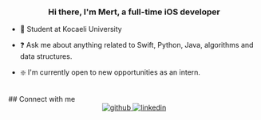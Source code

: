 ### <div align="center">Hi there, I'm Mert, a full-time iOS developer</div>  
  

- 🔭 Student at Kocaeli University
  

- ❓ Ask me about anything related to Swift, Python, Java, algorithms and data structures.
  

- ❇️ I'm currently open to new opportunities as an intern.
  

<br/>  
## Connect with me  
<div align="center">
<a href="https://github.com/mertdemirtas" target="_blank">
<img src=https://img.shields.io/badge/github-%2324292e.svg?&style=for-the-badge&logo=github&logoColor=white alt=github style="margin-bottom: 5px;" />
</a>
<a href="https://linkedin.com/in/mertdemirtas" target="_blank">
<img src=https://img.shields.io/badge/linkedin-%231E77B5.svg?&style=for-the-badge&logo=linkedin&logoColor=white alt=linkedin style="margin-bottom: 5px;" />
</a>  
</div>  
<br/>  

